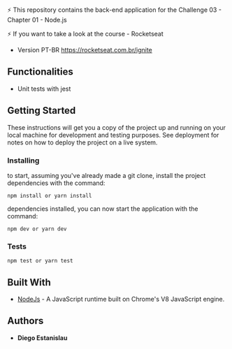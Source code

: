 ⚡ This repository contains the back-end application for the Challenge 03 - Chapter 01 - Node.js

⚡ If you want to take a look at the course - Rocketseat

* Version PT-BR https://rocketseat.com.br/ignite

## Functionalities
 
* Unit tests with jest

## Getting Started

These instructions will get you a copy of the project up and running on your local machine for development and testing purposes. See deployment for notes on how to deploy the project on a live system.

### Installing

to start, assuming you've already made a git clone, install the project dependencies with the command:

```
npm install or yarn install

```

dependencies installed, you can now start the application with the command:

```
npm dev or yarn dev

```
### Tests

```
npm test or yarn test

```

## Built With

* [NodeJs](https://nodejs.org/en/) -  A JavaScript runtime built on Chrome's V8 JavaScript engine.

## Authors

* **Diego Estanislau** 
